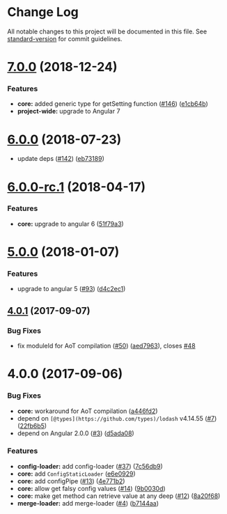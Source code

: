 # Change Log

All notable changes to this project will be documented in this file. See [standard-version](https://github.com/conventional-changelog/standard-version) for commit guidelines.

<a name="7.0.0"></a>

# [7.0.0](https://github.com/fulls1z3/ngx-config/compare/v6.0.0...v7.0.0) (2018-12-24)

### Features

- **core:** added generic type for getSetting function ([#146](https://github.com/fulls1z3/ngx-config/issues/146)) ([e1cb64b](https://github.com/fulls1z3/ngx-config/commit/e1cb64b))
- **project-wide:** upgrade to Angular 7

<a name="6.0.0"></a>

# [6.0.0](https://github.com/fulls1z3/ngx-config/compare/v6.0.0-rc.1...v6.0.0) (2018-07-23)

- update deps ([#142](https://github.com/fulls1z3/ngx-config/issues/142)) ([eb73189](https://github.com/fulls1z3/ngx-config/commit/eb73189))

<a name="6.0.0-rc.1"></a>

# [6.0.0-rc.1](https://github.com/fulls1z3/ngx-config/compare/v5.0.0...v6.0.0-rc.1) (2018-04-17)

### Features

- **core:** upgrade to angular 6 ([51f79a3](https://github.com/fulls1z3/ngx-config/commit/51f79a3))

<a name="5.0.0"></a>

# [5.0.0](https://github.com/fulls1z3/ngx-config/compare/v4.0.1...v5.0.0) (2018-01-07)

### Features

- upgrade to angular 5 ([#93](https://github.com/fulls1z3/ngx-config/issues/93)) ([d4c2ec1](https://github.com/fulls1z3/ngx-config/commit/d4c2ec1))

<a name="4.0.1"></a>

## [4.0.1](https://github.com/fulls1z3/ngx-config/compare/v4.0.0...v4.0.1) (2017-09-07)

### Bug Fixes

- fix moduleId for AoT compilation ([#50](https://github.com/fulls1z3/ngx-config/issues/50)) ([aed7963](https://github.com/fulls1z3/ngx-config/commit/aed7963)), closes [#48](https://github.com/fulls1z3/ngx-config/issues/48)

<a name="4.0.0"></a>

# 4.0.0 (2017-09-06)

### Bug Fixes

- **core:** workaround for AoT compilation ([a446fd2](https://github.com/fulls1z3/ngx-config/commit/a446fd2))
- depend on `[@types](https://github.com/types)/lodash` v4.14.55 ([#7](https://github.com/fulls1z3/ngx-config/issues/7)) ([22fb6b5](https://github.com/fulls1z3/ngx-config/commit/22fb6b5))
- depend on Angular 2.0.0 ([#3](https://github.com/fulls1z3/ngx-config/issues/3)) ([d5ada08](https://github.com/fulls1z3/ngx-config/commit/d5ada08))

### Features

- **config-loader:** add config-loader ([#37](https://github.com/fulls1z3/ngx-config/issues/37)) ([7c56db9](https://github.com/fulls1z3/ngx-config/commit/7c56db9))
- **core:** add `ConfigStaticLoader` ([e6e0929](https://github.com/fulls1z3/ngx-config/commit/e6e0929))
- **core:** add configPipe ([#13](https://github.com/fulls1z3/ngx-config/issues/13)) ([4e771b2](https://github.com/fulls1z3/ngx-config/commit/4e771b2))
- **core:** allow get falsy config values ([#14](https://github.com/fulls1z3/ngx-config/issues/14)) ([9b0030d](https://github.com/fulls1z3/ngx-config/commit/9b0030d))
- **core:** make get method can retrieve value at any deep ([#12](https://github.com/fulls1z3/ngx-config/issues/12)) ([8a20f68](https://github.com/fulls1z3/ngx-config/commit/8a20f68))
- **merge-loader:** add merge-loader ([#4](https://github.com/fulls1z3/ngx-config/issues/4)) ([b7144aa](https://github.com/fulls1z3/ngx-config/commit/b7144aa))
